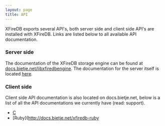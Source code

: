 ```yaml
---
layout: page
title: API
---
```


XFireDB exports several API's, both server side and client side
API's are installed with XFireDB. Links are listed below to all
available API documentation.

### Server side
The documentation of the XFireDB storage engine can be found at
[docs.bietje.net/libxfiredbengine](http://docs.bietje.net/libxfiredbengine). The
documentation for the server itself is located [here](http://docs.bietje.net/xfiredb-serv).

### Client side
Client side API documentation is also located on docs.bietje.net, below is a list of
all the API documentations we currently have (read: support).

* [C](http://docs.bietje.net/c-api)
* [Ruby](http://docs.bietje.net/xfiredb-ruby

